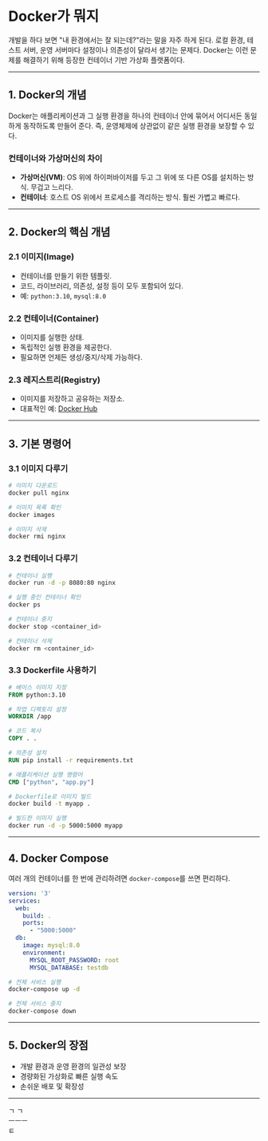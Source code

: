 # Docker가 뭐지

개발을 하다 보면 "내 환경에서는 잘 되는데?"라는 말을 자주 하게 된다. 로컬 환경, 테스트 서버, 운영 서버마다 설정이나 의존성이 달라서 생기는 문제다. Docker는 이런 문제를 해결하기 위해 등장한 컨테이너 기반 가상화 플랫폼이다.

---

## 1. Docker의 개념

Docker는 애플리케이션과 그 실행 환경을 하나의 컨테이너 안에 묶어서 어디서든 동일하게 동작하도록 만들어 준다. 즉, 운영체제에 상관없이 같은 실행 환경을 보장할 수 있다.

### 컨테이너와 가상머신의 차이

* **가상머신(VM)**: OS 위에 하이퍼바이저를 두고 그 위에 또 다른 OS를 설치하는 방식. 무겁고 느리다.
* **컨테이너**: 호스트 OS 위에서 프로세스를 격리하는 방식. 훨씬 가볍고 빠르다.

---

## 2. Docker의 핵심 개념

### 2.1 이미지(Image)

* 컨테이너를 만들기 위한 템플릿.
* 코드, 라이브러리, 의존성, 설정 등이 모두 포함되어 있다.
* 예: `python:3.10`, `mysql:8.0`

### 2.2 컨테이너(Container)

* 이미지를 실행한 상태.
* 독립적인 실행 환경을 제공한다.
* 필요하면 언제든 생성/중지/삭제 가능하다.

### 2.3 레지스트리(Registry)

* 이미지를 저장하고 공유하는 저장소.
* 대표적인 예: [Docker Hub](https://hub.docker.com/)

---

## 3. 기본 명령어

### 3.1 이미지 다루기

```bash
# 이미지 다운로드
docker pull nginx

# 이미지 목록 확인
docker images

# 이미지 삭제
docker rmi nginx
```

### 3.2 컨테이너 다루기

```bash
# 컨테이너 실행
docker run -d -p 8080:80 nginx

# 실행 중인 컨테이너 확인
docker ps

# 컨테이너 중지
docker stop <container_id>

# 컨테이너 삭제
docker rm <container_id>
```

### 3.3 Dockerfile 사용하기

```dockerfile
# 베이스 이미지 지정
FROM python:3.10

# 작업 디렉토리 설정
WORKDIR /app

# 코드 복사
COPY . .

# 의존성 설치
RUN pip install -r requirements.txt

# 애플리케이션 실행 명령어
CMD ["python", "app.py"]
```

```bash
# Dockerfile로 이미지 빌드
docker build -t myapp .

# 빌드한 이미지 실행
docker run -d -p 5000:5000 myapp
```

---

## 4. Docker Compose

여러 개의 컨테이너를 한 번에 관리하려면 `docker-compose`를 쓰면 편리하다.

```yaml
version: '3'
services:
  web:
    build: .
    ports:
      - "5000:5000"
  db:
    image: mysql:8.0
    environment:
      MYSQL_ROOT_PASSWORD: root
      MYSQL_DATABASE: testdb
```

```bash
# 전체 서비스 실행
docker-compose up -d

# 전체 서비스 중지
docker-compose down
```

---

## 5. Docker의 장점

* 개발 환경과 운영 환경의 일관성 보장
* 경량화된 가상화로 빠른 실행 속도
* 손쉬운 배포 및 확장성

---

ㄱ ㄱ <br>
ㅡㅡㅡ<br>
     ㅌ

